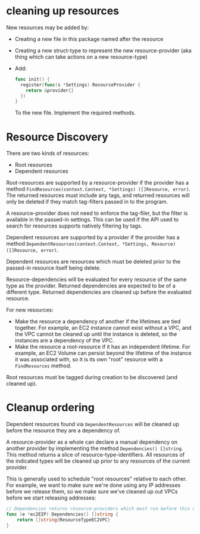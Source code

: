# cleaning up resources

New resources may be added by:

* Creating a new file in this package named after the resource
* Creating a new struct-type to represent the new resource-provider
  (aka thing which can take actions on a new resource-type)
* Add:

  ```go
  func init() {
    register(func(s *Settings) ResourceProvider {
      return &provider{}
    })
  }
  ```

  To the new file. Implement the required methods.

# Resource Discovery

There are two kinds of resources:

* Root resources
* Dependent resources

Root-resources are supported by a resource-provider if the provider
has a method `FindResources(context.Context, *Settings) ([]Resource, error)`.
The returned resources must include any tags, and returned resources
will only be deleted if they match tag-filters passed in to the program.

A resource-provider does not need to enforce the tag-filer, but the filter
is available in the passed-in settings. This can be used if the API used to
search for resources supports natively filtering by tags.

Dependent resources are supported by a provider if the provider has a
method `DependentResources(context.Context, *Settings, Resource) ([]Resource, error)`.

Dependent resources are resources which must be deleted prior to the
passed-in resource itself being delete.

Resource-dependencies will be evaluated for every resource
of the same type as the provider. Returned dependencies are expected
to be of a different type. Returned dependencies are cleaned
up before the evaluated resource.

For new resources:

* Make the resource a dependency of another if the lifetimes
  are tied together. For example, an EC2 instance cannot exist
  without a VPC, and the VPC cannot be cleaned up until the instance
  is deleted, so the instances are a dependency of the VPC.
* Make the resource a root-resource if it has an independent
  lifetime. For example, an EC2 Volume can persist beyond the
  lifetime of the instance it was associated with, so it is its
  own "root" resource with a `FindResources` method.

Root resources must be tagged during creation to be discovered
(and cleaned up).

# Cleanup ordering

Dependent resources found via `DependentResources` will be cleaned up
before the resource they are a dependency of.

A resource-provider as a whole can declare a manual dependency on
another provider by implementing the method `Dependencies() []string`.
This method returns a slice of resource-type-identifiers. All resources
of the indicated types will be cleaned up prior to any resources of the
current provider.

This is generally used to schedule "root resources" relative to each
other. For example, we want to make sure we're done using any IP addresses
before we release them, so we make sure we've cleaned up out VPCs before
we start releasing addresses:

```go
// Dependencies returns resource-providers which must run before this one.
func (e *ec2EIP) Dependencies() []string {
	return []string{ResourceTypeEC2VPC}
}
```
